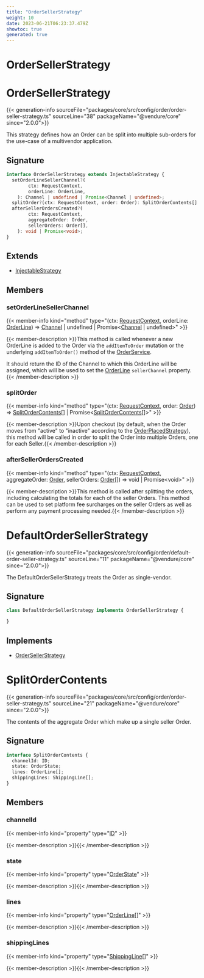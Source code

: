 ```yaml
---
title: "OrderSellerStrategy"
weight: 10
date: 2023-06-21T06:23:37.479Z
showtoc: true
generated: true
---
```

<!-- This file was generated from the Vendure source. Do not modify. Instead, re-run the "docs:build" script -->

# OrderSellerStrategy
<div class="symbol">


# OrderSellerStrategy

{{< generation-info sourceFile="packages/core/src/config/order/order-seller-strategy.ts" sourceLine="38" packageName="@vendure/core" since="2.0.0">}}

This strategy defines how an Order can be split into multiple sub-orders for the use-case of
a multivendor application.

## Signature

```TypeScript
interface OrderSellerStrategy extends InjectableStrategy {
  setOrderLineSellerChannel?(
        ctx: RequestContext,
        orderLine: OrderLine,
    ): Channel | undefined | Promise<Channel | undefined>;
  splitOrder?(ctx: RequestContext, order: Order): SplitOrderContents[] | Promise<SplitOrderContents[]>;
  afterSellerOrdersCreated?(
        ctx: RequestContext,
        aggregateOrder: Order,
        sellerOrders: Order[],
    ): void | Promise<void>;
}
```
## Extends

 * <a href='/typescript-api/common/injectable-strategy#injectablestrategy'>InjectableStrategy</a>


## Members

### setOrderLineSellerChannel

{{< member-info kind="method" type="(ctx: <a href='/typescript-api/request/request-context#requestcontext'>RequestContext</a>, orderLine: <a href='/typescript-api/entities/order-line#orderline'>OrderLine</a>) => <a href='/typescript-api/entities/channel#channel'>Channel</a> | undefined | Promise&#60;<a href='/typescript-api/entities/channel#channel'>Channel</a> | undefined&#62;"  >}}

{{< member-description >}}This method is called whenever a new OrderLine is added to the Order via the `addItemToOrder` mutation or the
underlying `addItemToOrder()` method of the <a href='/typescript-api/services/order-service#orderservice'>OrderService</a>.

It should return the ID of the Channel to which this OrderLine will be assigned, which will be used to set the
<a href='/typescript-api/entities/order-line#orderline'>OrderLine</a> `sellerChannel` property.{{< /member-description >}}

### splitOrder

{{< member-info kind="method" type="(ctx: <a href='/typescript-api/request/request-context#requestcontext'>RequestContext</a>, order: <a href='/typescript-api/entities/order#order'>Order</a>) => <a href='/typescript-api/orders/order-seller-strategy#splitordercontents'>SplitOrderContents</a>[] | Promise&#60;<a href='/typescript-api/orders/order-seller-strategy#splitordercontents'>SplitOrderContents</a>[]&#62;"  >}}

{{< member-description >}}Upon checkout (by default, when the Order moves from "active" to "inactive" according to the <a href='/typescript-api/orders/order-placed-strategy#orderplacedstrategy'>OrderPlacedStrategy</a>),
this method will be called in order to split the Order into multiple Orders, one for each Seller.{{< /member-description >}}

### afterSellerOrdersCreated

{{< member-info kind="method" type="(ctx: <a href='/typescript-api/request/request-context#requestcontext'>RequestContext</a>, aggregateOrder: <a href='/typescript-api/entities/order#order'>Order</a>, sellerOrders: <a href='/typescript-api/entities/order#order'>Order</a>[]) => void | Promise&#60;void&#62;"  >}}

{{< member-description >}}This method is called after splitting the orders, including calculating the totals for each of the seller Orders.
This method can be used to set platform fee surcharges on the seller Orders as well as perform any payment processing
needed.{{< /member-description >}}


</div>
<div class="symbol">


# DefaultOrderSellerStrategy

{{< generation-info sourceFile="packages/core/src/config/order/default-order-seller-strategy.ts" sourceLine="11" packageName="@vendure/core" since="2.0.0">}}

The DefaultOrderSellerStrategy treats the Order as single-vendor.

## Signature

```TypeScript
class DefaultOrderSellerStrategy implements OrderSellerStrategy {

}
```
## Implements

 * <a href='/typescript-api/orders/order-seller-strategy#ordersellerstrategy'>OrderSellerStrategy</a>


</div>
<div class="symbol">


# SplitOrderContents

{{< generation-info sourceFile="packages/core/src/config/order/order-seller-strategy.ts" sourceLine="21" packageName="@vendure/core" since="2.0.0">}}

The contents of the aggregate Order which make up a single seller Order.

## Signature

```TypeScript
interface SplitOrderContents {
  channelId: ID;
  state: OrderState;
  lines: OrderLine[];
  shippingLines: ShippingLine[];
}
```
## Members

### channelId

{{< member-info kind="property" type="<a href='/typescript-api/common/id#id'>ID</a>"  >}}

{{< member-description >}}{{< /member-description >}}

### state

{{< member-info kind="property" type="<a href='/typescript-api/orders/order-process#orderstate'>OrderState</a>"  >}}

{{< member-description >}}{{< /member-description >}}

### lines

{{< member-info kind="property" type="<a href='/typescript-api/entities/order-line#orderline'>OrderLine</a>[]"  >}}

{{< member-description >}}{{< /member-description >}}

### shippingLines

{{< member-info kind="property" type="<a href='/typescript-api/entities/shipping-line#shippingline'>ShippingLine</a>[]"  >}}

{{< member-description >}}{{< /member-description >}}


</div>
